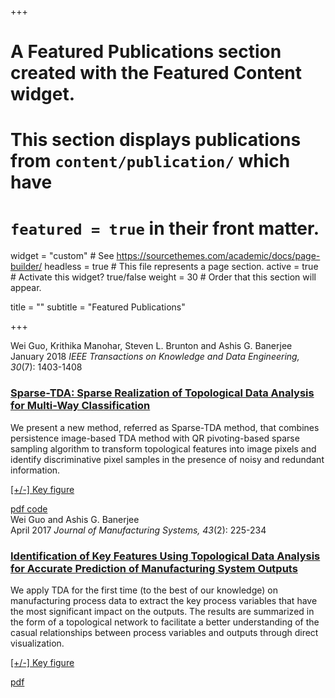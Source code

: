 +++
# A Featured Publications section created with the Featured Content widget.
# This section displays publications from `content/publication/` which have
# `featured = true` in their front matter.

widget = "custom"  # See https://sourcethemes.com/academic/docs/page-builder/
headless = true  # This file represents a page section.
active = true  # Activate this widget? true/false
weight = 30  # Order that this section will appear.

title = ""
subtitle = "Featured Publications"

+++

<script type="text/javascript">
<!--
    function toggle_visibility(id) {
       var e = document.getElementById(id);
       if(e.style.display == 'none')
          e.style.display = 'block';
       else
          e.style.display = 'none';
     return false;
    }
//-->
</script>

<div class="card-simple">
  <div class="article-metadata">
    <div>
      <span>Wei Guo, Krithika Manohar, Steven L. Brunton and Ashis G.
        Banerjee</span>
    </div>
    <span class="article-date"><time>January 2018</time></span>
    <span class="middot-divider"></span>
    <span class="pub-publication"><em>IEEE Transactions on Knowledge and Data Engineering, 30</em>(7):
      1403-1408</span>
  </div>

  <h3 class="article-title mb-1 mt-3">
    <a href="/publication/sparse-tda/">Sparse-TDA: Sparse Realization of Topological Data Analysis for Multi-Way
      Classification</a>
  </h3>

  <div class="article-style">
    We present a new method, referred as Sparse-TDA method, that combines
    persistence image-based TDA method with QR pivoting-based sparse sampling
    algorithm to transform topological features into image pixels and identify
    discriminative pixel samples in the presence of noisy and redundant
    information.
    <a href="javascript:void(0)" onclick="return toggle_visibility('sparse-tda');" class="expand">
      <p>[+/-] Key figure</p>
    </a>
  </div>
  <div id="sparse-tda" style="display: none" align="center">
    <img src="/publication/sparse-tda/Sparse_TDA_pipeline.png" style="width:100%" />
  </div>

  <div class="btn-links">
    <a class="btn btn-outline-primary my-1 mr-1 btn-sm" href="https://ieeexplore.ieee.org/document/8249544"
      target="_blank" rel="noopener">
      <i class="fas fa-file-pdf mr-1"></i>
      pdf
    </a>
    <a class="btn btn-outline-primary my-1 mr-1 btn-sm" href="https://github.com/w-guo/Sparse-TDA" target="_blank"
      rel="noopener">
      <i class="fab fa-github mr-1"></i>
      code
    </a>
  </div>
</div>




<div class="card-simple">

  <div class="article-metadata">
    <div>
      <span>Wei Guo and Ashis G. Banerjee</span>
    </div>
    <span class="article-date"><time>April 2017</time></span>
    <span class="middot-divider"></span>
    <span class="pub-publication"><em>Journal of Manufacturing Systems, 43</em>(2): 225-234
    </span>
  </div>

  <h3 class="article-title mb-1 mt-3">
    <a href="/publication/manufacture-tda/">Identification of Key Features Using Topological Data Analysis for
      Accurate Prediction of Manufacturing System Outputs</a>
  </h3>

  <div class="article-style">
    We apply TDA for the first time (to the best of our knowledge) on
    manufacturing process data to extract the key process variables that have
    the most significant impact on the outputs. The results are summarized in
    the form of a topological network to facilitate a better understanding of
    the casual relationships between process variables and outputs through
    direct visualization.
    <a href="javascript:void(0)" onclick="return toggle_visibility('tn-yield');" class="expand">
      <p>[+/-] Key figure</p>
    </a>
  </div>
  <div id="tn-yield" style="display: none" align="center">
    <img src="/publication/manufacture-tda/TN_yield.png" style="width:60%" />
  </div>

  <div class="btn-links">
    <a class="btn btn-outline-primary my-1 mr-1 btn-sm"
      href="https://www.sciencedirect.com/science/article/abs/pii/S0278612517300286" target="_blank" rel="noopener">
      <i class="fas fa-file-pdf mr-1"></i>
      pdf
    </a>
  </div>
</div>